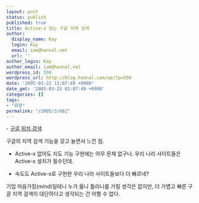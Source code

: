 ```yaml
---
layout: post
status: publish
published: true
title: Active-x 없는 구글 지역 검색
author:
  display_name: Kay
  login: Kay
  email: iam@hannal.net
  url: ''
author_login: Kay
author_email: iam@hannal.net
wordpress_id: 550
wordpress_url: http://blog.hannal.com/wp/?p=550
date: '2005-03-22 11:07:49 +0900'
date_gmt: '2005-03-22 02:07:49 +0900'
categories: []
tags:
- "희망"
permalink: "/2005/3/662"
---
```

<p>- <a href="http://maps.google.com/maps?q=google&ll=41.890839%2C-87.624200&spn=0.003403%2C0.005784&sll=41.831238%2C-88.007576&sspn=0.027222%2C0.046273&hl=en">구글 위치 검색</a></p>
<p>구글의 지역 검색 기능을 갖고 놀면서 느낀 점.</p>
<ul>
<li /> Active-x 없어도 지도 기능 구현에는 아무 문제 없구나. 우리 나라 사이트들은 Active-x 설치가 필수던데.</p>
<li /> 속도도 Active-x로 구현한 우리 나라 사이트들보다 더 빠르네?</ul>
<p>기업 마음가짐(mind)일테니 누가 옳니 틀리니를 가릴 생각은 없지만, 더 가볍고 빠른 구글 지역 검색이 대단하다고 생각되는 건 어쩔 수 없다.</p>
